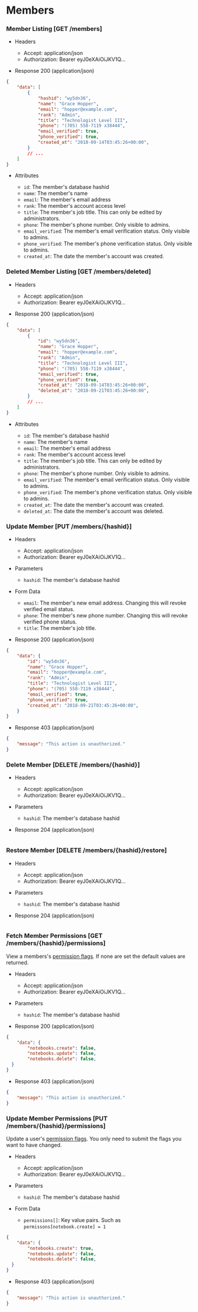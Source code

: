 # Members

### Member Listing [GET /members]

+ Headers

    + Accept: application/json
    + Authorization: Bearer eyJ0eXAiOiJKV1Q...

+ Response 200 (application/json)

```json
{
    "data": [
        {
            "hashid": "wy5dn36",
            "name": "Grace Hopper",
            "email": "hopper@example.com",
            "rank": "Admin",
            "title": "Technologist Level III",
            "phone": "(705) 558-7119 x38444",
            "email_verified": true,
            "phone_verified": true,
            "created_at": "2018-09-14T03:45:26+00:00",
        }
        // ...
    ]
}
```

+ Attributes

    + `id`: The member's database hashid
    + `name`: The member's name
    + `email`: The member's email address
    + `rank`: The member's account access level
    + `title`: The member's job title.  This can only be edited by administrators.
    + `phone`: The member's phone number.  Only visible to admins.
    + `email_verified`: The member's email verification status. Only visible to admins.
    + `phone_verified`: The member's phone verification status. Only visible to admins.
    + `created_at`: The date the member's account was created.

### Deleted Member Listing [GET /members/deleted]

+ Headers

    + Accept: application/json
    + Authorization: Bearer eyJ0eXAiOiJKV1Q...

+ Response 200 (application/json)

```json
{
    "data": [
        {
            "id": "wy5dn36",
            "name": "Grace Hopper",
            "email": "hopper@example.com",
            "rank": "Admin",
            "title": "Technologist Level III",
            "phone": "(705) 558-7119 x38444",
            "email_verified": true,
            "phone_verified": true,
            "created_at": "2018-09-14T03:45:26+00:00",
            "deleted_at": "2018-09-21T03:45:26+00:00",
        }
        // ...
    ]
}
```

+ Attributes

    + `id`: The member's database hashid
    + `name`: The member's name
    + `email`: The member's email address
    + `rank`: The member's account access level
    + `title`: The member's job title.  This can only be edited by administrators.
    + `phone`: The member's phone number.  Only visible to admins.
    + `email_verified`: The member's email verification status. Only visible to admins.
    + `phone_verified`: The member's phone verification status. Only visible to admins.
    + `created_at`: The date the member's account was created.
    + `deleted_at`: The date the member's account was deleted.

### Update Member [PUT /members/{hashid}]

+ Headers

    + Accept: application/json
    + Authorization: Bearer eyJ0eXAiOiJKV1Q...

+ Parameters

    + `hashid`: The member's database hashid

+ Form Data

    + `email`: The member's new email address.  Changing this will revoke verified email status.
    + `phone`: The member's new phone number.  Changing this will revoke verified phone status.
    + `title`: The member's job title.

+ Response 200 (application/json)

```json
{
    "data": {
        "id": "wy5dn36",
        "name": "Grace Hopper",
        "email": "hopper@example.com",
        "rank": "Admin",
        "title": "Technologist Level III",
        "phone": "(705) 558-7119 x38444",
        "email_verified": true,
        "phone_verified": true,
        "created_at": "2018-09-21T03:45:26+00:00",
    }
}
```

+ Response 403 (application/json)

```json
{
    "message": "This action is unauthorized."
}
```

### Delete Member [DELETE /members/{hashid}]

+ Headers

    + Accept: application/json
    + Authorization: Bearer eyJ0eXAiOiJKV1Q...

+ Parameters

    + `hashid`: The member's database hashid

+ Response 204 (application/json)

```json

```

### Restore Member [DELETE /members/{hashid}/restore]

+ Headers

    + Accept: application/json
    + Authorization: Bearer eyJ0eXAiOiJKV1Q...

+ Parameters

    + `hashid`: The member's database hashid

+ Response 204 (application/json)

```json

```

### Fetch Member Permissions [GET /members/{hashid}/permissions]

View a members's [permission flags](/permissions.html). If none are set the default values are returned.

+ Headers

    + Accept: application/json
    + Authorization: Bearer eyJ0eXAiOiJKV1Q...

+ Parameters

    + `hashid`: The member's database hashid

+ Response 200 (application/json)

```json
{
    "data": {
        "notebooks.create": false,
        "notebooks.update": false,
        "notebooks.delete": false,
  }
}
```

+ Response 403 (application/json)

```json
{
    "message": "This action is unauthorized."
}
```

### Update Member Permissions [PUT /members/{hashid}/permissions]

Update a user's [permission flags](/permissions.html).  You only need to submit the flags you want to have changed.

+ Headers

    + Accept: application/json
    + Authorization: Bearer eyJ0eXAiOiJKV1Q...

+ Parameters

    + `hashid`: The member's database hashid

+ Form Data

    + `permissions[]`: Key value pairs. Such as `permissons[notebook.create] = 1`

```json
{
    "data": {
        "notebooks.create": true,
        "notebooks.update": false,
        "notebooks.delete": false,
  }
}
```

+ Response 403 (application/json)

```json
{
    "message": "This action is unauthorized."
}
```
